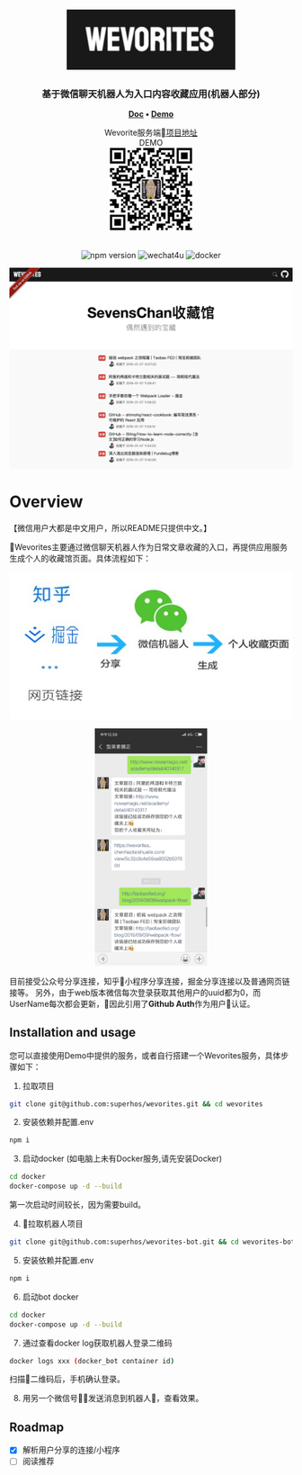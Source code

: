 <h1 align="center">
	<img
		width="300"
		alt="Wevorites"
		src="https://raw.githubusercontent.com/superhos/wevorites/master/doc/img/logo.jpg?sanitize=true">
</h1>

<h3 align="center">
	基于微信聊天机器人为入口内容收藏应用(机器人部分)
</h3>

<p align="center">
	<strong>
		<a href="https://github.com/superhos/wevorites">Doc</a>
		•
		<a href="https://wevorites.chenhaotaishuaile.com/view/5c32c9c4e56ce8002b50760d">Demo</a>
	</strong>
</p>

<p align="center">
  <span>Wevorite服务端</span><a href="https://github.com/superhos/wevorites">项目地址</a>
  <br />
  <span>DEMO</span>
  <br />
  <img
		width="150"
		alt="The QRcode"
		src="https://raw.githubusercontent.com/superhos/wevorites/master/doc/img/code.jpg?sanitize=true">
</p>

<p align="center">
	<br>
	<img
		alt="npm version"
		src="https://img.shields.io/badge/npm-6.4.1-blue.svg">
  <img
		alt="wechat4u"
		src="https://img.shields.io/badge/wechat4u-latest-green.svg">
	<img
		alt="docker"
		src="https://img.shields.io/badge/docker-18.06.0-orange.svg">
</p>

<p align="center">
	<img 	src="https://raw.githubusercontent.com/superhos/wevorites/master/doc/img/demo.jpg?sanitize=true" width="550">
</p>

# Overview

【微信用户大都是中文用户，所以README只提供中文。】

Wevorites主要通过微信聊天机器人作为日常文章收藏的入口，再提供应用服务生成个人的收藏馆页面。具体流程如下：

<p align="center">
	<img 	src="https://raw.githubusercontent.com/superhos/wevorites/master/doc/img/flow.jpeg?sanitize=true" width="550">
</p>

<p align="center">
	<img 	src="https://raw.githubusercontent.com/superhos/wevorites/master/doc/img/screen.jpeg?sanitize=true" width="200">
</p>

目前接受公众号分享连接，知乎小程序分享连接，掘金分享连接以及普通网页链接等。
另外，由于web版本微信每次登录获取其他用户的uuid都为0，而UserName每次都会更新，因此引用了**Github Auth**作为用户认证。

## Installation and usage

您可以直接使用Demo中提供的服务，或者自行搭建一个Wevorites服务，具体步骤如下：
1. 拉取项目
````bash
git clone git@github.com:superhos/wevorites.git && cd wevorites
````

2. 安装依赖并配置.env
````bash
npm i
````

3. 启动docker (如电脑上未有Docker服务,请先安装Docker)
````bash
cd docker
docker-compose up -d --build
````
第一次启动时间较长，因为需要build。

4. 拉取机器人项目
````bash
git clone git@github.com:superhos/wevorites-bot.git && cd wevorites-bot
````

5. 安装依赖并配置.env
````bash
npm i
````

6. 启动bot docker 
````bash
cd docker
docker-compose up -d --build
````

7. 通过查看docker log获取机器人登录二维码
````bash
docker logs xxx (docker_bot container id)
````
扫描二维码后，手机确认登录。

8. 用另一个微信号发送消息到机器人，查看效果。

## Roadmap

- [x] 解析用户分享的连接/小程序
- [ ] 阅读推荐